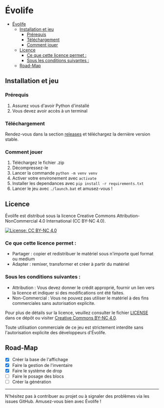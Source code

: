 # Évolife

- [Évolife](#évolife)
  - [Installation et jeu](#installation-et-jeu)
    - [Prérequis](#prérequis)
    - [Téléchargement](#téléchargement)
    - [Comment jouer](#comment-jouer)
  - [Licence](#licence)
    - [Ce que cette licence permet :](#ce-que-cette-licence-permet-)
    - [Sous les conditions suivantes :](#sous-les-conditions-suivantes-)
  - [Road-Map](#road-map)


## Installation et jeu

### Prérequis

1. Assurez vous d'avoir Python d'installé
2. Vous devez avoir accès à un terminal

### Téléchargement

Rendez-vous dans la section [releases](https://github.com/Weydoo-code/Evolife/releases) et téléchargez la dernière version stable.

### Comment jouer

1. Téléchargez le fichier .zip
2. Décompressez-le
3. Lancer la commande `python -m venv venv`
4. Activer votre environement avec `activate`
5. Installer les dependances avec `pip install -r requirements.txt`
6. Lancer le jeu avec `./launch.bat` et amusez-vous !

## Licence

Évolife est distribué sous la licence Creative Commons Attribution-NonCommercial 4.0 International (CC BY-NC 4.0).

[![License: CC BY-NC 4.0](https://img.shields.io/badge/License-CC%20BY--NC%204.0-lightgrey.svg)](https://creativecommons.org/licenses/by-nc/4.0/)

### Ce que cette licence permet :

- Partager : copier et redistribuer le matériel sous n'importe quel format ou medium
- Adapter : remixer, transformer et créer à partir du matériel

### Sous les conditions suivantes :

- Attribution : Vous devez donner le crédit approprié, fournir un lien vers la licence et indiquer si des modifications ont été faites.
- Non-Commercial : Vous ne pouvez pas utiliser le matériel à des fins commerciales sans autorisation explicite.

Pour plus de détails sur la licence, veuillez consulter le fichier [LICENSE](https://github.com/Weydoo-code/Evolife/blob/master/LICENSE) dans ce dépôt ou visiter [Creative Commons BY-NC 4.0](https://creativecommons.org/licenses/by-nc/4.0/).

Toute utilisation commerciale de ce jeu est strictement interdite sans l'autorisation explicite des développeurs d'Évolife.

## Road-Map
- [x] Créer la base de l'affichage
- [x] Faire la gestion de l'inventaire
- [x] Faire le système de drop
- [ ] Faire le posage des blocs
- [ ] Créer la génération

---

N'hésitez pas à contribuer au projet ou à signaler des problèmes via les issues GitHub. Amusez-vous bien avec Évolife !
